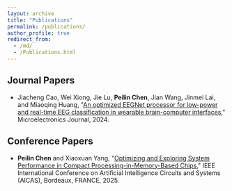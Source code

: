 ```yaml
---
layout: archive
title: "Publications"
permalink: /publications/
author_profile: true
redirect_from: 
  - /md/
  - /Publications.html
---
```


## Journal Papers

* Jiacheng Cao, Wei Xiong, Jie Lu, **Peilin Chen**, Jian Wang, Jinmei Lai, and Miaoqing Huang, "[An optimized EEGNet processor for low-power and real-time EEG classification in wearable brain-computer interfaces](https://www.sciencedirect.com/science/article/pii/S0026269224000466)," Microelectronics Journal, 2024.

## Conference Papers

* **Peilin Chen** and Xiaoxuan Yang, "[Optimizing and Exploring System Performance in Compact Processing-in-Memory-Based Chips](https://arxiv.org/abs/2502.21259)," IEEE International Conference on Artificial Intelligence Circuits and Systems (AICAS), Bordeaux, FRANCE, 2025.

